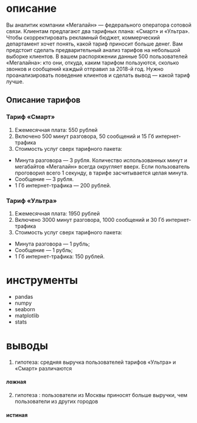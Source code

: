 # описание 
Вы аналитик компании «Мегалайн» — федерального оператора сотовой связи. Клиентам предлагают два тарифных плана: «Смарт» и «Ультра». Чтобы скорректировать рекламный бюджет, коммерческий департамент хочет понять, какой тариф приносит больше денег.
Вам предстоит сделать предварительный анализ тарифов на небольшой выборке клиентов. В вашем распоряжении данные 500 пользователей «Мегалайна»: кто они, откуда, каким тарифом пользуются, сколько звонков и сообщений каждый отправил за 2018-й год. Нужно проанализировать поведение клиентов и сделать вывод — какой тариф лучше.

## Описание тарифов

### Тариф «Смарт»
1. Ежемесячная плата: 550 рублей
2.  Включено 500 минут разговора, 50 сообщений и 15 Гб интернет-трафика
3. Стоимость услуг сверх тарифного пакета: 
  - Минута разговора — 3 рубля. Количество использованных минут и мегабайтов   «Мегалайн» всегда округляет вверх. Если пользователь проговорил всего 1 секунду, в тарифе засчитывается целая минута.
  - Сообщение — 3 рубля.
  - 1 Гб интернет-трафика — 200 рублей.
### Тариф «Ультра»
1. Ежемесячная плата: 1950 рублей
2. Включено 3000 минут разговора, 1000 сообщений и 30 Гб интернет-трафика
3. Стоимость услуг сверх тарифного пакета: 
  - Минута разговора — 1 рубль;
  - Сообщение — 1 рубль;
  - 1 Гб интернет-трафика: 150 рублей.

# инструменты
- pandas
- numpy
- seaborn
- matplotlib
- stats
# выводы
1. гипотеза: средняя выручка пользователей тарифов «Ультра» и «Смарт» различаются
#### ложная
2. гипотеза : пользователи из Москвы приносят больше выручки, чем пользователи из других городов
#### истиная
